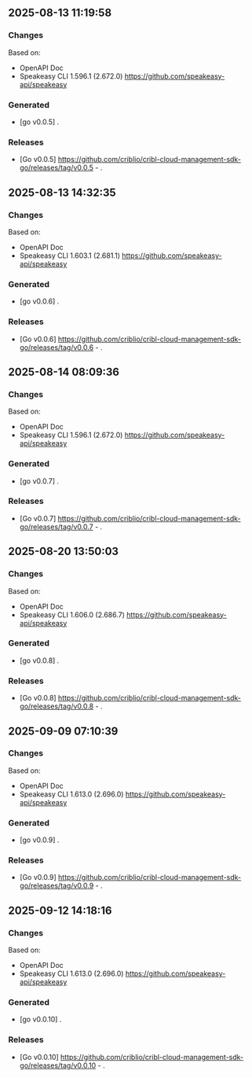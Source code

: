 

## 2025-08-13 11:19:58
### Changes
Based on:
- OpenAPI Doc  
- Speakeasy CLI 1.596.1 (2.672.0) https://github.com/speakeasy-api/speakeasy
### Generated
- [go v0.0.5] .
### Releases
- [Go v0.0.5] https://github.com/criblio/cribl-cloud-management-sdk-go/releases/tag/v0.0.5 - .

## 2025-08-13 14:32:35
### Changes
Based on:
- OpenAPI Doc  
- Speakeasy CLI 1.603.1 (2.681.1) https://github.com/speakeasy-api/speakeasy
### Generated
- [go v0.0.6] .
### Releases
- [Go v0.0.6] https://github.com/criblio/cribl-cloud-management-sdk-go/releases/tag/v0.0.6 - .

## 2025-08-14 08:09:36
### Changes
Based on:
- OpenAPI Doc  
- Speakeasy CLI 1.596.1 (2.672.0) https://github.com/speakeasy-api/speakeasy
### Generated
- [go v0.0.7] .
### Releases
- [Go v0.0.7] https://github.com/criblio/cribl-cloud-management-sdk-go/releases/tag/v0.0.7 - .

## 2025-08-20 13:50:03
### Changes
Based on:
- OpenAPI Doc  
- Speakeasy CLI 1.606.0 (2.686.7) https://github.com/speakeasy-api/speakeasy
### Generated
- [go v0.0.8] .
### Releases
- [Go v0.0.8] https://github.com/criblio/cribl-cloud-management-sdk-go/releases/tag/v0.0.8 - .

## 2025-09-09 07:10:39
### Changes
Based on:
- OpenAPI Doc  
- Speakeasy CLI 1.613.0 (2.696.0) https://github.com/speakeasy-api/speakeasy
### Generated
- [go v0.0.9] .
### Releases
- [Go v0.0.9] https://github.com/criblio/cribl-cloud-management-sdk-go/releases/tag/v0.0.9 - .

## 2025-09-12 14:18:16
### Changes
Based on:
- OpenAPI Doc  
- Speakeasy CLI 1.613.0 (2.696.0) https://github.com/speakeasy-api/speakeasy
### Generated
- [go v0.0.10] .
### Releases
- [Go v0.0.10] https://github.com/criblio/cribl-cloud-management-sdk-go/releases/tag/v0.0.10 - .